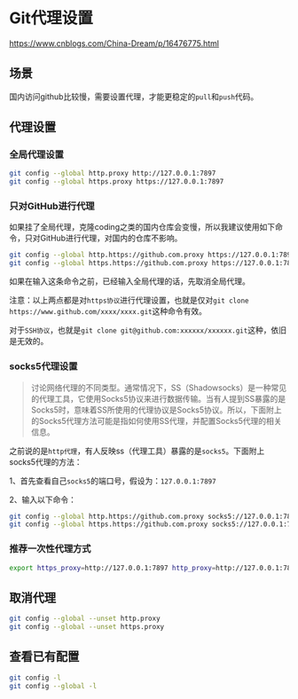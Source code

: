 # Git代理设置

https://www.cnblogs.com/China-Dream/p/16476775.html

## 场景

国内访问github比较慢，需要设置代理，才能更稳定的`pull`和`push`代码。

## 代理设置

### 全局代理设置

```bash
git config --global http.proxy http://127.0.0.1:7897
git config --global https.proxy https://127.0.0.1:7897
```

### 只对GitHub进行代理

如果挂了全局代理，克隆coding之类的国内仓库会变慢，所以我建议使用如下命令，只对GitHub进行代理，对国内的仓库不影响。

```bash
git config --global http.https://github.com.proxy https://127.0.0.1:7897
git config --global https.https://github.com.proxy https://127.0.0.1:7897
```

如果在输入这条命令之前，已经输入全局代理的话，先取消全局代理。

注意：以上两点都是对`https协议`进行代理设置，也就是仅对`git clone https://www.github.com/xxxx/xxxx.git`这种命令有效。

对于`SSH协议`，也就是`git clone git@github.com:xxxxxx/xxxxxx.git`这种，依旧是无效的。

### socks5代理设置

> 讨论网络代理的不同类型。通常情况下，SS（Shadowsocks）是一种常见的代理工具，它使用Socks5协议来进行数据传输。当有人提到SS暴露的是Socks5时，意味着SS所使用的代理协议是Socks5协议。所以，下面附上的Socks5代理方法可能是指如何使用SS代理，并配置Socks5代理的相关信息。

之前说的是`http代理`，有人反映ss（代理工具）暴露的是`socks5`。下面附上socks5代理的方法：

1、首先查看自己`socks5`的端口号，假设为：`127.0.0.1:7897`

2、输入以下命令：

```bash
git config --global http.https://github.com.proxy socks5://127.0.0.1:7897
git config --global https.https://github.com.proxy socks5://127.0.0.1:7897
```

### 推荐一次性代理方式

```bash
export https_proxy=http://127.0.0.1:7897 http_proxy=http://127.0.0.1:7897 all_proxy=socks5://127.0.0.1:7897
```

## 取消代理

```bash
git config --global --unset http.proxy
git config --global --unset https.proxy
```

## 查看已有配置

```bash
git config -l
git config --global -l
```
